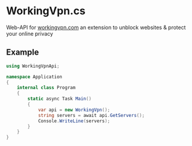# WorkingVpn.cs
Web-API for [workingvpn.com](https://workingvpn.com) an extension to unblock websites &amp; protect your online privacy

## Example
```cs
using WorkingVpnApi;

namespace Application
{
    internal class Program
    {
        static async Task Main()
        {
            var api = new WorkingVpn();
            string servers = await api.GetServers();
            Console.WriteLine(servers);
        }
    }
}
```
